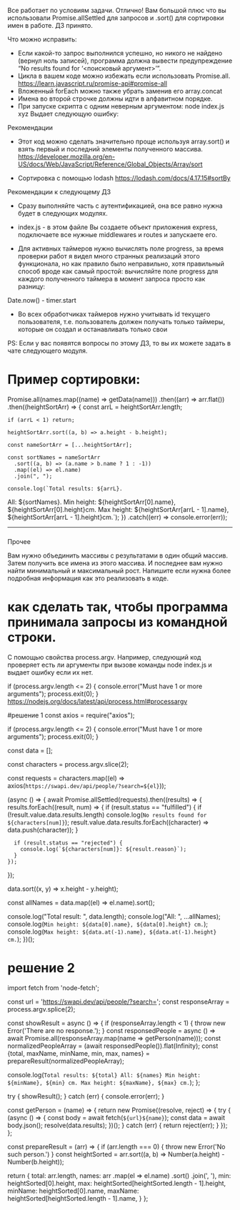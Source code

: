 Все работает по условиям задачи. Отлично! Вам большой плюс что вы использовали Promise.allSettled для запросов и .sort() для сортировки имен в работе. ДЗ принято.

Что можно исправить:
- Если какой-то запрос выполнился успешно, но никого не найдено (вернул ноль записей), программа должна вывести предупреждение “No results found for ‘<поисковый аргумент>’”.
- Цикла в вашем коде можно избежать если использовать Promise.all.
https://learn.javascript.ru/promise-api#promise-all
- Вложенный forEach можно также убрать заменив его array.concat
- Имена во второй строчке должны идти в алфавитном порядке.
- При запуске скрипта с одним неверным аргументом:
node index.js xyz
Выдает следующую ошибку:

Рекомендации
- Этот код можно сделать значительно проще используя array.sort() и взять первый и последний элементы полученного массива.
https://developer.mozilla.org/en-US/docs/Web/JavaScript/Reference/Global_Objects/Array/sort

- Сортировка с помощью lodash
https://lodash.com/docs/4.17.15#sortBy


Рекомендации к следующему ДЗ
- Сразу выполняйте часть с аутентификацией, она все равно нужна будет в следующих модулях.

- index.js - в этом файле Вы создаете объект приложения express, подключаете все нужные middlewares и routes и запускаете его.

- Для активных таймеров нужно вычислять поле progress, за время проверки работ я видел много странных реализаций этого функционала, но как правило было неправильно, хотя правильный способ вроде как самый простой: вычисляйте поле progress для каждого полученного таймера в момент запроса просто как разницу:

Date.now() - timer.start

- Во всех обработчиках таймеров нужно учитывать id текущего пользователя, т.е. пользователь должен получать только таймеры, которые он создал и останавливать только свои

PS: Если у вас появятся вопросы по этому ДЗ, то вы их можете задать в чате следующего модуля.



# Пример сортировки:

Promise.all(names.map((name) => getData(name)))
  .then((arr) => arr.flat())
  .then((heightSortArr) => {
    const arrL = heightSortArr.length;

    if (arrL < 1) return;

    heightSortArr.sort((a, b) => a.height - b.height);

    const nameSortArr = [...heightSortArr];

    const sortNames = nameSortArr
      .sort((a, b) => (a.name > b.name ? 1 : -1))
      .map((el) => el.name)
      .join(", ");

    console.log(`Total results: ${arrL}.
  All: ${sortNames}.
  Min height: ${heightSortArr[0].name}, ${heightSortArr[0].height}cm.
  Max height: ${heightSortArr[arrL - 1].name}, ${heightSortArr[arrL - 1].height}cm.`);
  })
  .catch((err) => console.error(err));


----
###
Прочее

Вам нужно объединить массивы с результатами в один общий массив. Затем получить все имена из этого массива. И последнее вам нужно найти минимальный и максимальный рост. Напишите если нужна более подробная информация как это реализовать в коде.

# как сделать так, чтобы программа принимала запросы из командной строки.
С помощью свойства process.argv. Например, следующий код проверяет есть ли аргументы при вызове команды node index.js и выдает ошибку если их нет.

if (process.argv.length <= 2) {
  console.error("Must have 1 or more arguments");
  process.exit(0);
}
https://nodejs.org/docs/latest/api/process.html#processargv


#решение 1
const axios = require("axios");

if (process.argv.length <= 2) {
  console.error("Must have 1 or more arguments");
  process.exit(0);
}

const data = [];

const characters = process.argv.slice(2);

const requests = characters.map((el) => axios(`https://swapi.dev/api/people/?search=${el}`));

(async () => {
  await Promise.allSettled(requests).then((results) => {
    results.forEach((result, num) => {
      if (result.status == "fulfilled") {
        if (!result.value.data.results.length) console.log(`No results found for ${characters[num]}`);
        result.value.data.results.forEach((character) => data.push(character));
      }

      if (result.status == "rejected") {
        console.log(`${characters[num]}: ${result.reason}`);
      }
    });
  });

  data.sort((x, y) => x.height - y.height);

  const allNames = data.map((el) => el.name).sort();

  console.log("Total result: ", data.length);
  console.log("All: ", ...allNames);
  console.log(`Min height: ${data[0].name}, ${data[0].height} cm.`);
  console.log(`Max height: ${data.at(-1).name}, ${data.at(-1).height} cm.`);
})();

# решение 2
import fetch from 'node-fetch';

const url = 'https://swapi.dev/api/people/?search=';
const responseArray = process.argv.splice(2);

const showResult = async () => {
  if (responseArray.length < 1) {
    throw new Error('There are no response.');
  }
  const responsedPeople = async () => await Promise.all(responseArray.map(name => getPerson(name)));
  const normalizedPeopleArray = (await responsedPeople()).flat(Infinity);
  const {total, maxName, minName, min, max, names} = prepareResult(normalizedPeopleArray);

  console.log(`
    Total results: ${total}
    All: ${names}
    Min height: ${minName}, ${min} cm.
    Max height: ${maxName}, ${max} cm.
  `);
};


try {
  showResult();
} catch (err) {
  console.error(err);
}

const getPerson = (name) => {
  return new Promise((resolve, reject) => {
    try {
      (async () => {
        const body = await fetch(`${url}${name}`);
        const data = await body.json();
        resolve(data.results);
      })();
    } catch (err) {
      return reject(err);
    }
  });
};

const prepareResult = (arr) => {
  if (arr.length === 0) {
    throw new Error('No such person.')
  }
  const heightSorted = arr.sort((a, b) => Number(a.height) - Number(b.height));

  return {
    total: arr.length,
    names: arr
      .map(el => el.name)
      .sort()
      .join(', '),
    min: heightSorted[0].height,
    max: heightSorted[heightSorted.length - 1].height,
    minName: heightSorted[0].name,
    maxName: heightSorted[heightSorted.length - 1].name,
  }
};
